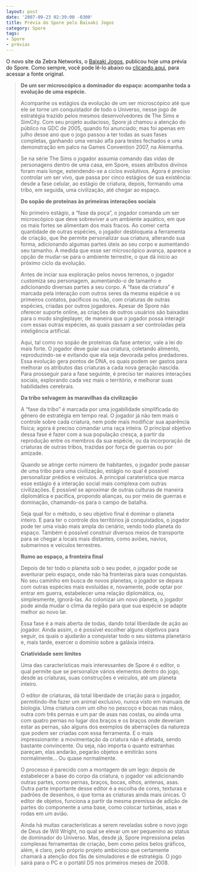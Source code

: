 ```yaml
---
layout: post
date: '2007-09-23 02:39:00 -0300'
title: Prévia do Spore pelo Baixaki Jogos
category: Spore
tags:
- Spore
- prévias
---
```

O novo site da Zebra Networks, o [Baixaki Jogos](http://www.baixakijogos.com.br),
publicou hoje uma prévia do Spore. Como sempre, você pode lê-lo abaixo ou
[clicando aqui](http://www.baixakijogos.com.br/pc/spore/previas/913), para
acessar a fonte original.

> **De um ser microscópico a dominador do espaço: acompanhe toda a evolução de uma espécie.**
>
> Acompanhe os estágios da evolução de um ser microscópico até que ele se torne um conquistador de todo o Universo, nesse jogo de estratégia trazido pelos mesmos desenvolvedores de The Sims e SimCity. Com seu projeto audacioso, Spore já chamou a atenção do público na GDC de 2005, quando foi anunciado; mas foi apenas em julho desse ano que o jogo passou a ter todas as suas fases completas, ganhando uma versão alfa para testes fechados e uma demonstração em palco na Games Convention 2007, na Alemanha.
>
> Se na série The Sims o jogador assumia comando das vidas de personagens dentro de uma casa, em Spore, esses atributos divinos foram mais longe, estendendo-se a ciclos evolutivos. Agora é preciso controlar um ser vivo, que passa por cinco estágios de sua existência: desde a fase celular, ao estágio de criatura, depois, formando uma tribo, em seguida, uma civilização, até chegar ao espaço.
>
> **Do sopão de proteínas às primeiras interações sociais**
>
> No primeiro estágio, a “fase da poça”, o jogador comanda um ser microscópico que deve sobreviver a um ambiente aquático, em que os mais fortes se alimentam dos mais fracos. Ao comer certa quantidade de outras espécies, o jogador desbloqueia a ferramenta de criação, que lhe permite personalizar sua criatura, alterando sua forma, adicionando algumas partes úteis ao seu corpo e aumentando seu tamanho. À medida que esse ser microscópico avança, aparece a opção de mudar-se para o ambiente terrestre, o que dá início ao próximo ciclo da evolução.
>
> Antes de inciar sua exploração pelos novos terrenos, o jogador customiza seu personagem, aumentando-o de tamanho e adicionando diversas partes a seu corpo. A “fase da criatura” é marcada pela interação com outros seres da mesma espécie e os primeiros contatos, pacíficos ou não, com criaturas de outras espécies, criadas por outros jogadores. Apesar de Spore não oferecer suporte online, as criações de outros usuários são baixadas para o modo singleplayer, de maneira que o jogador possa interagir com essas outras espécies, as quais passam a ser controladas pela inteligência artificial.
>
> Aqui, tal como no sopão de proteínas da fase anterior, vale a lei do mais forte. O jogador deve guiar sua criatura, coletando alimento, reproduzindo-se e evitando que ela seja devorada pelos predadores. Essa evolução gera pontos de DNA, os quais podem ser gastos para melhorar os atributos das criaturas a cada nova geração nascida. Para prosseguir para a fase seguinte, é preciso ter maiores interações sociais, explorando cada vez mais o território, e melhorar suas habilidades cerebrais.
>
> **Da tribo selvagem às maravilhas da civilização**
>
> A “fase da tribo” é marcada por uma jogabilidade simplificada do gênero de estratégia em tempo real. O jogador já não tem mais o controle sobre cada criatura, nem pode mais modificar sua aparência física; agora é preciso comandar uma raça inteira. O principal objetivo dessa fase é fazer com a sua população cresça, a partir da reprodução entre os membros da sua espécie, ou da incorporação de criaturas de outras tribos, trazidas por força de guerras ou por amizade.
>
> Quando se atinge certo número de habitantes, o jogador pode passar de uma tribo para uma civilização, estágio no qual é possível personalizar prédios e veículos. A principal caraterística que marca esse estágio é a interação social mais complexa com outras civilizações. É possível se aproximar de outras culturas de maneira diplomática e pacífica, propondo alianças, ou por meio de guerras e dominação, chamando-os para o campo de batalha.
>
> Seja qual for o método, o seu objetivo final é dominar o planeta inteiro. E para ter o controle dos territórios já conquistados, o jogador pode ter uma visão mais ampla do cenário, vendo todo planeta do espaço. Também é possível construir diversos meios de transporte para se chegar a locais mais distantes, como aviões, navios, submarinos e veículos terrestres.
>
> **Rumo ao espaço, a fronteira final**
>
> Depois de ter todo o planeta sob o seu poder, o jogador pode se aventurar pelo espaço, onde não há fronteiras para suas conquistas. No seu caminho em busca de novos planetas, o jogador se depara com outras espécies mais evoluídas e, novamente, pode optar por entrar em guerra, estabelecer uma relação diplomática, ou, simplesmente, ignorá-las. Ao colonizar um novo planeta, o jogador pode ainda mudar o clima da região para que sua espécie se adapte melhor ao novo lar.
>
> Essa fase é a mais aberta de todas, dando total liberdade de ação ao jogador. Ainda assim, o é possível escolher alguns objetivos para seguir, os quais o ajudarão a conquistar todo o seu sistema planetário e, mais tarde, exercer o domínio sobre a galáxia inteira.
>
> **Criatividade sem limites**
>
> Uma das características mais interessantes de Spore é o editor, o qual permite que se personalize vários elementos dentro do jogo, desde as criaturas, suas construções e veículos, até um planeta inteiro.
>
> O editor de criaturas, dá total liberdade de criação para o jogador, permitindo-lhe fazer um animal exclusivo, nunca visto em manuais de biologia. Uma criatura com um olho no pescoço e bocas nas mãos, outra com três pernas e um par de asas nas costas, ou ainda uma com quatro pernas no lugar dos braços e os braços onde deveriam estar as pernas, são alguns dos exemplos de aberrações da natureza que podem ser criadas com essa ferramenta. E o mais impressionante: a movimentação da criatura não é afetada, sendo bastante convincente. Ou seja, não importa o quanto estranhas pareçam, elas andarão, pegarão objetos e emitirão sons normalmente… Ou quase normalmente.
>
> O processo é parecido com a montagem de um lego: depois de estabelecer a base do corpo da criatura, o jogador vai adicionando outras partes, como pernas, braços, bocas, olhos, antenas, asas. Outra parte importante desse editor é a escolha de cores, texturas e padrões de desenhos, o que torna as criaturas ainda mais únicas. O editor de objetos, funciona a partir da mesma premissa de adição de partes do componente a uma base, como colocar turbinas, asas e rodas em um avião.
>
> Ainda há muitas características a serem reveladas sobre o novo jogo de Deus de Will Wright, no qual se elevar um ser pequenino ao status de dominador do Universo. Mas, desde já, Spore impressiona pelas complexas ferramentas de criação, bem como pelos belos gráficos, além, é claro, pelo próprio projeto ambicioso que certamente chamará a atenção dos fãs de simuladores e de estratégia. O jogo sairá para o PC e o portátil DS nos primeiros meses de 2008.
